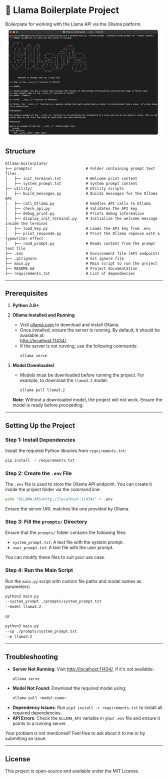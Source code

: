 # 🦙 Llama Boilerplate Project

Boilerplate for working with the Llama API via the Ollama platform.
<br><img src="output/example.png">

## Structure

```
Ollama-boilerplate/
├── prompts/                        # Folder containing prompt text files
│   ├── init_terminal.txt           # Welcome print content
│   ├── system_prompt.txt           # System prompt content
├── utility/                        # Utility scripts
│   ├── build_messages.py           # Builds messages for the Ollama API
│   ├── call_Ollama.py              # Handles API calls to Ollama
│   ├── check_api.py                # Validates the API key
│   ├── debug_print.py              # Prints debug information
│   ├── display_init_terminal.py    # Initialize the welcome message inside the terminal
│   ├── load_key.py                 # Loads the API key from .env
│   ├── print_responde.py           # Print the Ollama reponse with a typewriter effect
│   ├── read_prompt.py              # Reads content from the prompt text file
├── .env                            # Environment file (API endpoint)
├── .gitignore                      # Git ignore file
├── main.py                         # Main script to run the project
├── README.md                       # Project documentation
├── requirements.txt                # List of dependencies
```

---

## Prerequisites
1. **Python 3.8+**
2. **Ollama Installed and Running**
   - Visit [ollama.com](https://ollama.com) to download and install Ollama.
   - Once installed, ensure the server is running. By default, it should be available at:  
     [http://localhost:11434/](http://localhost:11434/).
   - If the server is not running, use the following commands:
     ```bash
     ollama serve
     ```

3. **Model Downloaded**  
   - Models must be downloaded before running the project. For example, to download the `llama3.2` model:
     ```bash
     ollama pull llama3.2
     ```

   **Note**: Without a downloaded model, the project will not work. Ensure the model is ready before proceeding.

---

## Setting Up the Project

### Step 1: Install Dependencies
Install the required Python libraries from `requirements.txt`:
```bash
pip install -r requirements.txt
```

### Step 2: Create the `.env` File
The `.env` file is used to store the Ollama API endpoint. You can create it inside the project folder via the command line:

```bash
echo "OLLAMA_API=http://localhost:11434/" > .env
```
Ensure the server URL matches the one provided by Ollama.

### Step 3: Fill the `prompts/` Directory
Ensure that the `prompts/` folder contains the following files:
- `system_prompt.txt`: A text file with the system prompt.
- `user_prompt.txt`: A text file with the user prompt.

You can modify these files to suit your use case.

### Step 4: Run the Main Script
Run the `main.py` script with custom file paths and model names as parameters:

```bash
python3 main.py
--system_prompt ./prompts/system_prompt.txt
--model llama3.2
```

or

```bash
python3 main.py
--sp ./prompts/system_prompt.txt
--m llama3.2
```

---

## Troubleshooting
- **Server Not Running**: Visit [http://localhost:11434/](http://localhost:11434/). If it's not available:
  ```bash
  ollama serve
  ```
- **Model Not Found**: Download the required model using:
  ```bash
  ollama pull <model-name>
  ```
- **Dependency Issues**: Run `pip3 install -r requirements.txt` to install all required dependencies.
- **API Errors**: Check the `OLLAMA_API` variable in your `.env` file and ensure it points to a running server.

Your problem is not mentioned? Feel free to ask about it to me or by submitting an issue.

---

## License
This project is open-source and available under the MIT License.

